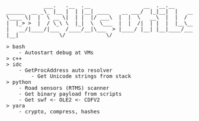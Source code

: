 <pre>
            ___.   .__  .__                 __  .__.__          
______  __ _\_ |__ |  | |__| ____    __ ___/  |_|__|  |   ______
\____ \|  |  \ __ \|  | |  |/ ___\  |  |  \   __\  |  |  /  ___/
|  |_> >  |  / \_\ \  |_|  \  \___  |  |  /|  | |  |  |__\___ \ 
|   __/|____/|___  /____/__|\___  > |____/ |__| |__|____/____  >
|__|             \/             \/                           \/ 

> bash
	- Autostart debug at VMs
> c++
> idc
	- GetProcAddress auto resolver
        - Get Unicode strings from stack
> python
	- Road sensors (RTMS) scanner
	- Get binary payload from scripts
	- Get swf <- OLE2 <- CDFV2
> yara
	- crypto, compress, hashes

</pre>
